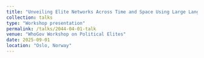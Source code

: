 ```yaml
---
title: "Unveiling Elite Networks Across Time and Space Using Large Language Models (LLMs)"
collection: talks
type: "Workshop presentation"
permalink: /talks/2044-04-01-talk
venue: "WhoGov Workshop on Political Elites"
date: 2025-09-01
location: "Oslo, Norway"
---
```

